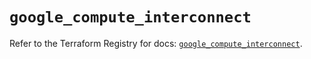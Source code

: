 # `google_compute_interconnect`

Refer to the Terraform Registry for docs: [`google_compute_interconnect`](https://registry.terraform.io/providers/hashicorp/google-beta/6.44.0/docs/resources/google_compute_interconnect).
